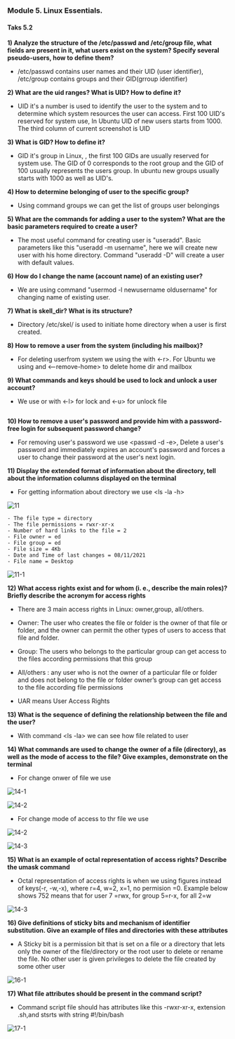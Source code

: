 ### Module 5. Linux Essentials.
#### Taks 5.2

**1) Analyze the structure of the /etc/passwd and /etc/group file, what fields are
present in it, what users exist on the system? Specify several pseudo-users, how
to define them?**

- /etc/passwd contains user names and their UID (user identifier),  /etc/group contains groups and their GID(grroup identifier)

**2) What are the uid ranges? What is UID? How to define it?**

- UID it's a number is used to identify the user to the system and to determine which system resources the user can access. First 100 UID's reserved for system use,  In Ubuntu UID of new users starts from  1000. The third column of current screenshot is UID

**3) What is GID? How to define it?**
- GID it's group in Linux, , the first 100 GIDs are usually reserved for system use. The GID of 0 corresponds to the root group and the GID of 100 usually represents the users group. In ubuntu new groups usually starts with 1000 as well as UID's.

**4) How to determine belonging of user to the specific group?**
 - Using command groups <username> we can get the list of groups user belongings

 **5) What are the commands for adding a user to the system? What are the basic
parameters required to create a user?**
 - The most useful command for creating user is  "useradd". Basic parameters like this "useradd -m  username", here we will create new user with his home directory. Command "useradd -D" will create a user with default values.

**6) How do I change the name (account name) of an existing user?**
  - We are using command "usermod -l newusername oldusername" for changing name of existing user.

**7) What is skell_dir? What is its structure?**

   - Directory /etc/skel/ is used to initiate home directory when a user is first created. 

**8) How to remove a user from the system (including his mailbox)?**

 - For deleting userfrom system we using the <userdel> with <-r>. For Ubuntu we using <deluser> and <--remove-home> to delete home dir and mailbox

**9) What commands and keys should be used to lock and unlock a user account?**
  - We use <passwd> or <usermod> with <-l> for lock and <-u> for unlock file

![]()  

**10) How to remove a user's password and provide him with a password-free
login for subsequent password change?**

 - For removing user's password we use <passwd -d -e>, Delete a user's password and immediately expires an account's password and forces a user to change their password at the user's next login.

 **11) Display the extended format of information about the directory, tell about
the information columns displayed on the terminal**
 - For getting information about directory we use <ls -la -h>

![11]()

    - The file type = directory
    - The file permissions = rwxr-xr-x
    - Number of hard links to the file = 2
    - File owner = ed
    - File group = ed
    - File size = 4Kb
    - Date and Time of last changes = 08/11/2021
    - File name = Desktop

![11-1]()

**12) What access rights exist and for whom (i. e., describe the main roles)?
Briefly describe the acronym for access rights**

 - There are 3 main access rights in Linux: owner,group, all/others. 
  - Owner: The user who creates the file or folder is the owner of that file or folder, and the owner can permit the other types of users to access that file and folder.
  - Group: The users who belongs to the particular group  can get access  to the files according permissions that this group
  - All/others : any user who is not the owner of a particular file or folder and does not belong to the file or folder owner’s group can get access to the file according file permissions
  
 - UAR  means User Access Rights

**13) What is the sequence of defining the relationship between the file and the user?**

 - With command <ls -la> we can see how file related to user

 **14) What commands are used to change the owner of a file (directory), as well as the mode of access to the file? Give examples, demonstrate on the terminal**

  - For change onwer of file we use <chown>

  ![14-1]()

  ![14-2]()

  - For change mode of access to thr file we use <chmod>

  ![14-2]() 

  ![14-3]()


**15) What is an example of octal representation of access rights? Describe the umask command**

 - Octal representation of access rights is when we using figures instead of keys(-r, -w,-x), where r=4, w=2, x=1, no permision =0. Example below shows 752 means that  for user 7 =rwx, for group 5=r-x, for all 2=w

 ![14-3]()

**16) Give definitions of sticky bits and mechanism of identifier substitution. Give an example of files and directories with these attributes**

 - A Sticky bit is a permission bit that is set on a file or a directory that lets only the owner of the file/directory or the root user to delete or rename the file. No other user is given privileges to delete the file created by some other user

![16-1]()

**17) What file attributes should be present in the command script?**

 - Command script file should has attributes like this -rwxr-xr-x, extension .sh,and stsrts with string #!/bin/bash

![17-1]() 




